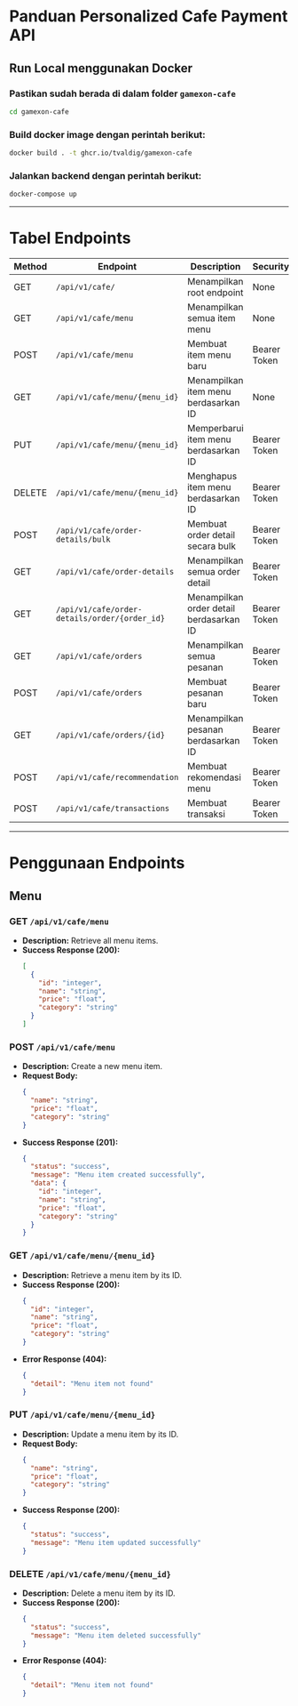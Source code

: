 # Panduan Personalized Cafe Payment API
## Run Local menggunakan Docker

### Pastikan sudah berada di dalam folder `gamexon-cafe`
```bash
cd gamexon-cafe
```

### Build docker image dengan perintah berikut:
```bash
docker build . -t ghcr.io/tvaldig/gamexon-cafe
```

### Jalankan backend dengan perintah berikut:
```bash
docker-compose up
```

---

# Tabel Endpoints

| **Method** | **Endpoint**                                   | **Description**                          | **Security** |
|------------|-----------------------------------------------|------------------------------------------|--------------|
| GET        | `/api/v1/cafe/`                               | Menampilkan root endpoint                | None         |
| GET        | `/api/v1/cafe/menu`                           | Menampilkan semua item menu              | None         |
| POST       | `/api/v1/cafe/menu`                           | Membuat item menu baru                   | Bearer Token |
| GET        | `/api/v1/cafe/menu/{menu_id}`                 | Menampilkan item menu berdasarkan ID     | None         |
| PUT        | `/api/v1/cafe/menu/{menu_id}`                 | Memperbarui item menu berdasarkan ID     | Bearer Token |
| DELETE     | `/api/v1/cafe/menu/{menu_id}`                 | Menghapus item menu berdasarkan ID       | Bearer Token |
| POST       | `/api/v1/cafe/order-details/bulk`             | Membuat order detail secara bulk         | Bearer Token |
| GET        | `/api/v1/cafe/order-details`                  | Menampilkan semua order detail           | Bearer Token |
| GET        | `/api/v1/cafe/order-details/order/{order_id}` | Menampilkan order detail berdasarkan ID  | Bearer Token |
| GET        | `/api/v1/cafe/orders`                         | Menampilkan semua pesanan                | Bearer Token |
| POST       | `/api/v1/cafe/orders`                         | Membuat pesanan baru                     | Bearer Token |
| GET        | `/api/v1/cafe/orders/{id}`                    | Menampilkan pesanan berdasarkan ID       | Bearer Token |
| POST       | `/api/v1/cafe/recommendation`                 | Membuat rekomendasi menu                 | Bearer Token |
| POST       | `/api/v1/cafe/transactions`                   | Membuat transaksi                        | Bearer Token |

---

# Penggunaan Endpoints

## Menu

### GET `/api/v1/cafe/menu`
- **Description:** Retrieve all menu items.
- **Success Response (200):**
  ```json
  [
    {
      "id": "integer",
      "name": "string",
      "price": "float",
      "category": "string"
    }
  ]
  ```

### POST `/api/v1/cafe/menu`
- **Description:** Create a new menu item.
- **Request Body:**
  ```json
  {
    "name": "string",
    "price": "float",
    "category": "string"
  }
  ```
- **Success Response (201):**
  ```json
  {
    "status": "success",
    "message": "Menu item created successfully",
    "data": {
      "id": "integer",
      "name": "string",
      "price": "float",
      "category": "string"
    }
  }
  ```

### GET `/api/v1/cafe/menu/{menu_id}`
- **Description:** Retrieve a menu item by its ID.
- **Success Response (200):**
  ```json
  {
    "id": "integer",
    "name": "string",
    "price": "float",
    "category": "string"
  }
  ```
- **Error Response (404):**
  ```json
  {
    "detail": "Menu item not found"
  }
  ```

### PUT `/api/v1/cafe/menu/{menu_id}`
- **Description:** Update a menu item by its ID.
- **Request Body:**
  ```json
  {
    "name": "string",
    "price": "float",
    "category": "string"
  }
  ```
- **Success Response (200):**
  ```json
  {
    "status": "success",
    "message": "Menu item updated successfully"
  }
  ```

### DELETE `/api/v1/cafe/menu/{menu_id}`
- **Description:** Delete a menu item by its ID.
- **Success Response (200):**
  ```json
  {
    "status": "success",
    "message": "Menu item deleted successfully"
  }
  ```
- **Error Response (404):**
  ```json
  {
    "detail": "Menu item not found"
  }
  ```

